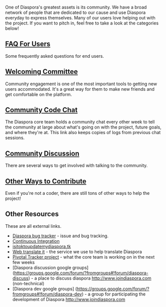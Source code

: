 One of Diaspora's greatest assets is its community. We have a broad network of people that are dedicated to our cause and use Diaspora everyday to express themselves. Many of our users love helping out with the project. If you want to pitch in, feel free to take a look at the categories below!

## [FAQ For Users](https://github.com/diaspora/diaspora/wiki/FAQ-for-Users)
Some frequently asked questions for end users.

## [Welcoming Committee](https://github.com/diaspora/diaspora/wiki/Welcoming-Committee)
Community engagement is one of the most important tools to getting new users accommodated. It's a great way for them to make new friends and get comfortable on the platform. 

## [Community Code Chat](https://github.com/diaspora/diaspora/wiki/Code-Chat)
The Diaspora core team holds a community chat every other week to tell the community at large about what's going on with the project, future goals, and where they're at. This link also keeps copies of logs from previous chat sessions.

## [Community Discussion]()
There are several ways to get involved with talking to the community.

## [Other Ways to Contribute](https://github.com/diaspora/diaspora/wiki/Other-Ways-to-Contribute)
Even if you're not a coder, there are still tons of other ways to help the project!

## Other Resources
These are all external links.

* [Diaspora bug tracker](https://github.com/diaspora/diaspora/issues) - issue and bug tracking.
* [Continuous Integration](http://travis-ci.org/diaspora/diaspora)
* [isitoktoupdatemydiaspora.tk](http://isitoktoupdatemydiaspora.tk/)
* [Web translate it](https://webtranslateit.com/en/projects/3020-Diaspora) - the service we use to help translate Diaspora
* [Pivotal Tracker project](https://www.pivotaltracker.com/projects/61641) - what the core team is working on in the next few weeks
* [Diaspora discussion google groups] (https://groups.google.com/forum/?fromgroups#!forum/diaspora-discuss) - a place to discuss diaspora http://www.joindiaspora.com (non-technical)
* [Diaspora dev google groups] (https://groups.google.com/forum/?fromgroups#!forum/diaspora-dev) - a group for participating the development of Diaspora http://www.joindiaspora.com